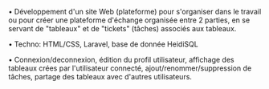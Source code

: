  • Développement d'un site Web (plateforme) pour s'organiser dans le travail ou pour créer une plateforme d'échange organisée entre 2 parties, en se servant de "tableaux" et de "tickets" (tâches) associés aux tableaux.
 
 • Techno: HTML/CSS, Laravel, base de donnée HeidiSQL
 
 • Connexion/deconnexion, édition du profil utilisateur, affichage des tableaux crées par l'utilisateur connecté, ajout/renommer/suppression de tâches, partage des tableaux avec d'autres utilisateurs.
